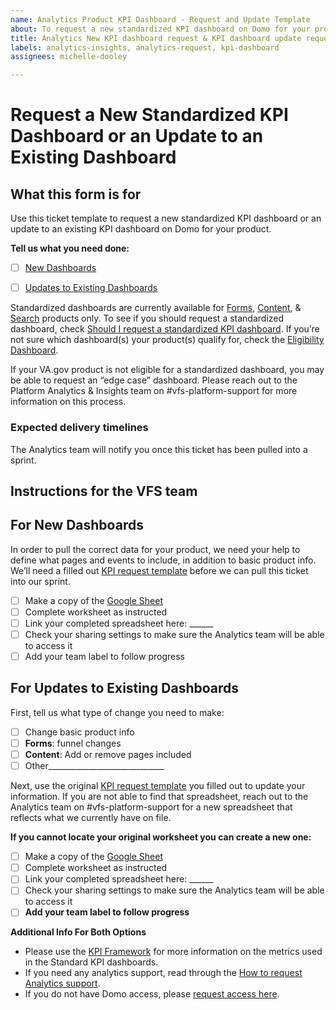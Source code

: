 ```yaml
---
name: Analytics Product KPI Dashboard - Request and Update Template
about: To request a new standardized KPI dashboard on Domo for your product or an Update to an existing KPI dashboard
title: Analytics New KPI dashboard request & KPI dashboard update request for [Team]
labels: analytics-insights, analytics-request, kpi-dashboard
assignees: michelle-dooley

---
```


# Request a New Standardized KPI Dashboard or an Update to an Existing Dashboard
## What this form is for

Use this ticket template to request a new standardized KPI dashboard or an update to an existing KPI dashboard on Domo for your product. 

**Tell us what you need done:**
- [ ] [New Dashboards](https://github.com/department-of-veterans-affairs/va.gov-team/blob/master/.github/ISSUE_TEMPLATE/analytics-request-kpi-dashboard.md#for-new-dashboards)
- [ ] [Updates to Existing Dashboards](https://github.com/department-of-veterans-affairs/va.gov-team/blob/master/.github/ISSUE_TEMPLATE/analytics-request-kpi-dashboard.md#for-updates-to-existing-dashboards)


Standardized dashboards are currently available for [Forms](https://va-gov.domo.com/page/447193050?userId=853813555), [Content](https://va-gov.domo.com/page/426422632), & [Search](https://va-gov.domo.com/page/1964748112) products only. To see if you should request a standardized dashboard, check [Should I request a standardized KPI dashboard](https://docs.google.com/presentation/d/16mRcslbkWtW44rlsfQGXZnHtQ3GoLjn6GpFnd3Gvva8/edit#slide=id.p). If you’re not sure which dashboard(s) your product(s) qualify for, check the [Eligibility Dashboard](https://va-gov.domo.com/page/1550814739).

If your VA.gov product is not eligible for a standardized dashboard, you may be able to request an “edge case” dashboard. Please reach out to the Platform Analytics & Insights team on #vfs-platform-support for more information on this process.



### Expected delivery timelines

The Analytics team will notify you once this ticket has been pulled into a sprint. 

## Instructions for the VFS team
## For New Dashboards

In order to pull the correct data for your product, we need your help to define what pages and events to include, in addition to basic product info. We’ll need a filled out [KPI request template](https://docs.google.com/spreadsheets/d/1gipo-h3GCeVPsw6t6tEHJM5dtJMvotVm0LUgbpAeqZY/edit#gid=981224988) before we can pull this ticket into our sprint.


- [ ] Make a copy of the [Google Sheet](https://docs.google.com/spreadsheets/d/1gipo-h3GCeVPsw6t6tEHJM5dtJMvotVm0LUgbpAeqZY/edit#gid=981224988)
- [ ] Complete worksheet as instructed
- [ ] Link your completed spreadsheet here: ______
- [ ] Check your sharing settings to make sure the Analytics team will be able to access it
- [ ] Add your team label to follow progress

## For Updates to Existing Dashboards 

First, tell us what type of change you need to make:

- [ ] Change basic product info
- [ ] **Forms**: funnel changes
- [ ] **Content**: Add or remove pages included
- [ ] Other_____________________________

Next, use the original [KPI request template](https://docs.google.com/spreadsheets/d/1gipo-h3GCeVPsw6t6tEHJM5dtJMvotVm0LUgbpAeqZY/edit#gid=981224988) you filled out to update your information. If you are not able to find that spreadsheet, reach out to the Analytics team on #vfs-platform-support for a new spreadsheet that reflects what we currently have on file.

**If you cannot locate your original worksheet you can create a new one:**
- [ ] Make a copy of the [Google Sheet](https://docs.google.com/spreadsheets/d/1gipo-h3GCeVPsw6t6tEHJM5dtJMvotVm0LUgbpAeqZY/edit#gid=981224988)
- [ ] Complete worksheet as instructed
- [ ] Link your completed spreadsheet here: ______
- [ ] Check your sharing settings to make sure the Analytics team will be able to access it
- [ ] **Add your team label to follow progress**

**Additional Info For Both Options**

- Please use the [KPI Framework](https://github.com/department-of-veterans-affairs/va.gov-team/blob/master/platform/analytics/Analytics%20Playbook/va-gov-platform-analytics-kpi-framework.pdf) for more information on the metrics used in the Standard KPI dashboards. 
- If you need any analytics support, read through the [How to request Analytics support](https://depo-platform-documentation.scrollhelp.site/analytics-monitoring/Analytics-customer-support-guidelines.1586823275.html#Analyticscustomersupportguidelines-4.RequestaKPIDashboardinDomo).
- If you do not have Domo access, please [request access here](https://github.com/department-of-veterans-affairs/va.gov-team/issues/new?assignees=joanneesteban&labels=analytics-insights%2C+analytics-request%2C+access-request&template=analytics-request-google-analytics-domo-access.md&title=Request+access+to+Google+Analytics+and%2For+Domo).
